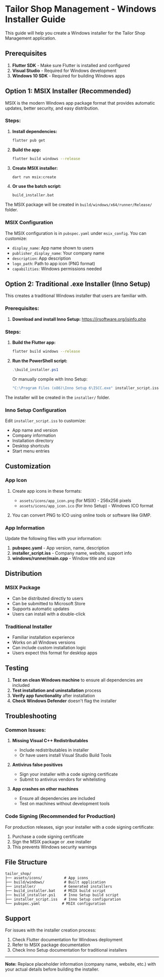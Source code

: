 # Tailor Shop Management - Windows Installer Guide

This guide will help you create a Windows installer for the Tailor Shop Management application.

## Prerequisites

1. **Flutter SDK** - Make sure Flutter is installed and configured
2. **Visual Studio** - Required for Windows development
3. **Windows 10 SDK** - Required for building Windows apps

## Option 1: MSIX Installer (Recommended)

MSIX is the modern Windows app package format that provides automatic updates, better security, and easy distribution.

### Steps:

1. **Install dependencies:**
   ```bash
   flutter pub get
   ```

2. **Build the app:**
   ```bash
   flutter build windows --release
   ```

3. **Create MSIX installer:**
   ```bash
   dart run msix:create
   ```

4. **Or use the batch script:**
   ```bash
   build_installer.bat
   ```

The MSIX package will be created in `build/windows/x64/runner/Release/` folder.

### MSIX Configuration

The MSIX configuration is in `pubspec.yaml` under `msix_config`. You can customize:

- `display_name`: App name shown to users
- `publisher_display_name`: Your company name
- `description`: App description
- `logo_path`: Path to app icon (PNG format)
- `capabilities`: Windows permissions needed

## Option 2: Traditional .exe Installer (Inno Setup)

This creates a traditional Windows installer that users are familiar with.

### Prerequisites:

1. **Download and install Inno Setup:** https://jrsoftware.org/isinfo.php

### Steps:

1. **Build the Flutter app:**
   ```bash
   flutter build windows --release
   ```

2. **Run the PowerShell script:**
   ```powershell
   .\build_installer.ps1
   ```

   Or manually compile with Inno Setup:
   ```bash
   "C:\Program Files (x86)\Inno Setup 6\ISCC.exe" installer_script.iss
   ```

The installer will be created in the `installer/` folder.

### Inno Setup Configuration

Edit `installer_script.iss` to customize:

- App name and version
- Company information
- Installation directory
- Desktop shortcuts
- Start menu entries

## Customization

### App Icon

1. Create app icons in these formats:
   - `assets/icons/app_icon.png` (for MSIX) - 256x256 pixels
   - `assets/icons/app_icon.ico` (for Inno Setup) - Windows ICO format

2. You can convert PNG to ICO using online tools or software like GIMP.

### App Information

Update the following files with your information:

1. **pubspec.yaml** - App version, name, description
2. **installer_script.iss** - Company name, website, support info
3. **windows/runner/main.cpp** - Window title and size

## Distribution

### MSIX Package
- Can be distributed directly to users
- Can be submitted to Microsoft Store
- Supports automatic updates
- Users can install with a double-click

### Traditional Installer
- Familiar installation experience
- Works on all Windows versions
- Can include custom installation logic
- Users expect this format for desktop apps

## Testing

1. **Test on clean Windows machine** to ensure all dependencies are included
2. **Test installation and uninstallation** process
3. **Verify app functionality** after installation
4. **Check Windows Defender** doesn't flag the installer

## Troubleshooting

### Common Issues:

1. **Missing Visual C++ Redistributables**
   - Include redistributables in installer
   - Or have users install Visual Studio Build Tools

2. **Antivirus false positives**
   - Sign your installer with a code signing certificate
   - Submit to antivirus vendors for whitelisting

3. **App crashes on other machines**
   - Ensure all dependencies are included
   - Test on machines without development tools

### Code Signing (Recommended for Production)

For production releases, sign your installer with a code signing certificate:

1. Purchase a code signing certificate
2. Sign the MSIX package or .exe installer
3. This prevents Windows security warnings

## File Structure

```
tailor_shop/
├── assets/icons/          # App icons
├── build/windows/         # Built application
├── installer/             # Generated installers
├── build_installer.bat    # MSIX build script
├── build_installer.ps1    # Inno Setup build script
├── installer_script.iss   # Inno Setup configuration
└── pubspec.yaml          # MSIX configuration
```

## Support

For issues with the installer creation process:

1. Check Flutter documentation for Windows deployment
2. Refer to MSIX package documentation
3. Check Inno Setup documentation for traditional installers

---

**Note:** Replace placeholder information (company name, website, etc.) with your actual details before building the installer.
